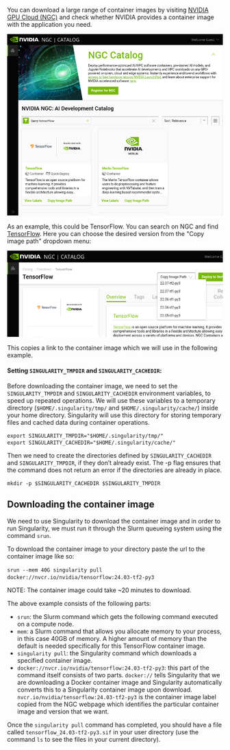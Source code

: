 You can download a large range of container images by visiting [NVIDIA GPU Cloud (NGC)](https://catalog.ngc.nvidia.com/) and check whether NVIDIA provides a container image with the application you need.

![Screenshot of NGC website](/assets/img/ai-cloud/ngc.png)

As an example, this could be TensorFlow. You can search on NGC and find [TensorFlow](https://catalog.ngc.nvidia.com/orgs/nvidia/containers/tensorflow). Here you can choose the desired version from the "Copy image path" dropdown menu:

![Screenshot of NGC TensorFlow page](/assets/img/ai-cloud/ngc-tf-detail.png)

This copies a link to the container image which we will use in the following example.

#### Setting `SINGULARITY_TMPDIR` and `SINGULARITY_CACHEDIR`:
Before downloading the container image, we need to set the `SINGULARITY_TMPDIR` and `SINGULARITY_CACHEDIR` environment variables, to speed up repeated operations. We will use these variables to a temporary directory (`$HOME/.singularity/tmp/` and `$HOME/.singularity/cache/`) inside your home directory. Singularity will use this directory for storing temporary files and cached data during container operations.

```
export SINGULARITY_TMPDIR="$HOME/.singularity/tmp/"
export SINGULARITY_CACHEDIR="$HOME/.singularity/cache/"
```

Then we need to create the directories defined by `SINGULARITY_CACHEDIR` and `SINGULARITY_TMPDIR`, if they don’t already exist. The -p flag ensures that the command does not return an error if the directories are already in place.

```
mkdir -p $SINGULARITY_CACHEDIR $SINGULARITY_TMPDIR
```

## Downloading the container image

We need to use Singularity to download the container image and in order to run Singularity, we must run it through the Slurm queueing system using the command `srun`. 

To download the container image to your directory paste the url to the container image like so:

`srun --mem 40G singularity pull docker://nvcr.io/nvidia/tensorflow:24.03-tf2-py3`

NOTE: The container image could take ~20 minutes to download. 

The above example consists of the following parts:

- `srun`: the Slurm command which gets the following command executed on a compute node.
- `mem`: a Slurm command that allows you allocate memory to your process, in this case 40GB of memory. A higher amount of memory than the default is needed specifically for this TensorFlow container image.
- `singularity pull`: the Singularity command which downloads a specified container image.
- `docker://nvcr.io/nvidia/tensorflow:24.03-tf2-py3`: this part of the command itself consists of two parts. `docker://` tells Singularity that we are downloading a Docker container image and Singularity
automatically converts this to a Singularity container image upon download. `nvcr.io/nvidia/tensorflow:24.03-tf2-py3` is the container image label copied from the NGC webpage which identifies the particular container image and version that we want.

Once the `singularity pull` command has completed, you should have a file called `tensorflow_24.03-tf2-py3.sif` in your user directory (use the command `ls` to see the files in your current directory).